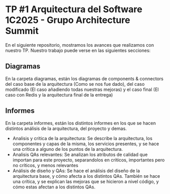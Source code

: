 # TP #1 Arquitectura del Software 1C2025 - Grupo Architecture Summit

En el siguiente repositorio, mostramos los avances que realizamos con nuestro TP.
Nuestro trabajo puede verse en las siguientes secciones: 

## Diagramas
En la carpeta diagramas, están los diagramas de components & connectors del caso base
de la arquitectura (Como se nos fue dado), del caso modificado (El caso añadiendo todas 
nuestras mejoras) y el caso final (El caso con Redis y la arquitectura final de la 
entrega)

## Informes
En la carpeta informes, están los distintos informes en los que se hacen distintos análisis
de la arquitectura, del proyecto y demas.
- Analisis y critica de la arquitectura: Se describe la arquitectura, los componentes y capas
de la misma, los servicios presentes, y se hace una crítica a alguno de los puntos de la
arquitectura. 
- Analisis QAs relevantes: Se analizan los atributos de calidad que importan para este
proyecto, separandolos en criticos, importantes pero no críticos, y menos relevantes
- Análisis de diseño y QAs: Se hace el análisis del diseño de la arquitectura base, y cómo
afecta a los distintos QAs. También se hace una crítica, y se explican las mejoras que se 
hicieron a nivel código, y cómo estas afectan a los distintos QAs.